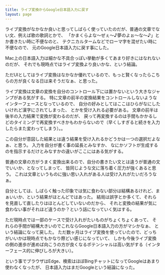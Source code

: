 ```yaml
---
title: ライブ変換からGoogle日本語入力に戻す
layout: page
---
```

ライブ変換がなかなか良いと思ってしばらく使っていたのだが、普通の文章でない文、例えば歌の歌詞とかで、
「かまくらよな〜ぜぇ〜♪夢のよぉ〜な〜♪」とか書きたい時に不便なのと、
テクニカルタームなどでローマ字を混ぜたい時に不便なので、
元のGoogle日本語入力に戻す事にした。

Mac上の日本語入力は細かな不具合っぽい挙動が多くてあまり好きにはなれないのだが、
それでも現時点ではライブ変換より良いかな、という結論。

ただUIとしてはライブ変換はなかなか優れているので、もっと賢くなったらこちらの方が良くなる日は来そうだなぁ、と思った。

ライブ変換は文章の変換を自分のコントロール下には置かないという大きなジャンプがある気がする。
特に文章の前半の変換結果をコントロールしないようなインターフェースとなっているので、
自分の好みとしてはここはひらがなにしたいけれど漢字にされてしまった、
とかを受け入れる必要がある。
文章の前半は後半の入力結果で変換が変わるのだが、
戻って再変換するのは手間もかかるしどのタイミングで再変換すべきかもわからないので（早くしすぎると続きを入力したらまた変わってしまう）。。

この自分が意図した結果とは違う結果を受け入れるかどうかは一つの選択だよなぁ、と思う。
入力を自分が書く事の延長とみなすか、
なにかソフトが生成するのを指示するだけとみなすかの違いがここにはある気がする。

普通の文章の方がうまく変換出来るので、自分の書きたい文とは違うが普通の文でいいか、となってしまって、
皆同じような文に落ち着く圧力が強くあると思う。
これは文章というものに強い思い入れがある人は受け入れがたいだろうなぁ。

自分としては、しばらく触った印象では気に食わない部分は結構あるけれど、まぁいいか、という結果がほとんどではあった。
結局は誤字とか多くて、それらを見直して直したりはほとんどしていないのだから、
それと変換の結果が気に食わない事がそれほど違うのか？という話になっていく気はする。

ただ現時点では一部のケースで受け入れがたいものがちょくちょくあって、
それらの手間が結構大きいのでこれならGoogle日本語入力の方がマシかなぁ、
という結論になって戻した。
ただ数ヶ月はライブ変換を使っていたので、どっちがいいかは現時点でもかなり際どい感じになっていて、
しかも今後ライブ変換の側の進歩が進めば向こうの方が良くなるポテンシャルは高い気がする（インターフェース的に伸びしろが大きい）。

という事でブラウザはEdge、検索はほぼBingチャットになってGoogleはあまり使わなくなったが、
日本語入力はまだGoogleという結論になった。